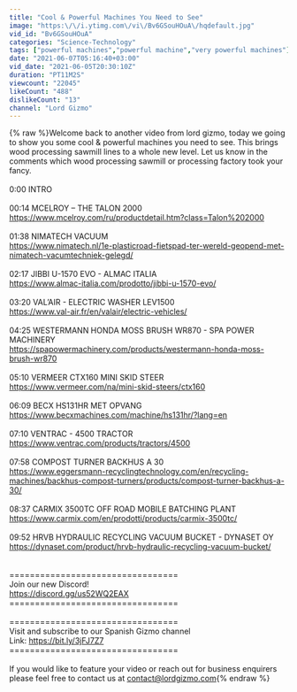 ```yaml
---
title: "Cool & Powerful Machines You Need to See"
image: "https:\/\/i.ytimg.com\/vi\/Bv6GSouHOuA\/hqdefault.jpg"
vid_id: "Bv6GSouHOuA"
categories: "Science-Technology"
tags: ["powerful machines","powerful machine","very powerful machines"]
date: "2021-06-07T05:16:40+03:00"
vid_date: "2021-06-05T20:30:10Z"
duration: "PT11M2S"
viewcount: "22045"
likeCount: "488"
dislikeCount: "13"
channel: "Lord Gizmo"
---
```

{% raw %}Welcome back to another video from lord gizmo, today we going to show you some cool &amp; powerful machines you need to see. This brings wood processing sawmill lines to a whole new level. Let us know in the comments which wood processing sawmill or processing factory took your fancy.<br /><br />0:00 INTRO <br /><br />00:14  MCELROY – THE TALON 2000<br /><a rel="nofollow" target="blank" href="https://www.mcelroy.com/ru/productdetail.htm?class=Talon%202000">https://www.mcelroy.com/ru/productdetail.htm?class=Talon%202000</a><br /><br />01:38 NIMATECH VACUUM <br /><a rel="nofollow" target="blank" href="https://www.nimatech.nl/1e-plasticroad-fietspad-ter-wereld-geopend-met-nimatech-vacumtechniek-gelegd/">https://www.nimatech.nl/1e-plasticroad-fietspad-ter-wereld-geopend-met-nimatech-vacumtechniek-gelegd/</a><br /><br />02:17 JIBBI U-1570 EVO - ALMAC ITALIA<br /><a rel="nofollow" target="blank" href="https://www.almac-italia.com/prodotto/jibbi-u-1570-evo/">https://www.almac-italia.com/prodotto/jibbi-u-1570-evo/</a><br /><br />03:20 VAL’AIR - ELECTRIC WASHER LEV1500 <br /><a rel="nofollow" target="blank" href="https://www.val-air.fr/en/valair/electric-vehicles/">https://www.val-air.fr/en/valair/electric-vehicles/</a><br /><br />04:25 WESTERMANN HONDA MOSS BRUSH WR870 - SPA POWER MACHINERY<br /><a rel="nofollow" target="blank" href="https://spapowermachinery.com/products/westermann-honda-moss-brush-wr870">https://spapowermachinery.com/products/westermann-honda-moss-brush-wr870</a><br /><br />05:10 VERMEER CTX160 MINI SKID STEER<br /><a rel="nofollow" target="blank" href="https://www.vermeer.com/na/mini-skid-steers/ctx160">https://www.vermeer.com/na/mini-skid-steers/ctx160</a><br /><br />06:09 BECX HS131HR MET OPVANG<br /><a rel="nofollow" target="blank" href="https://www.becxmachines.com/machine/hs131hr/?lang=en">https://www.becxmachines.com/machine/hs131hr/?lang=en</a><br /><br />07:10 VENTRAC - 4500 TRACTOR <br /><a rel="nofollow" target="blank" href="https://www.ventrac.com/products/tractors/4500">https://www.ventrac.com/products/tractors/4500</a><br /><br />07:58 COMPOST TURNER BACKHUS A 30 <br /><a rel="nofollow" target="blank" href="https://www.eggersmann-recyclingtechnology.com/en/recycling-machines/backhus-compost-turners/products/compost-turner-backhus-a-30/">https://www.eggersmann-recyclingtechnology.com/en/recycling-machines/backhus-compost-turners/products/compost-turner-backhus-a-30/</a><br /><br />08:37 CARMIX 3500TC OFF ROAD MOBILE BATCHING PLANT<br /><a rel="nofollow" target="blank" href="https://www.carmix.com/en/prodotti/products/carmix-3500tc/">https://www.carmix.com/en/prodotti/products/carmix-3500tc/</a><br /><br />09:52 HRVB HYDRAULIC RECYCLING VACUUM BUCKET - DYNASET OY<br /><a rel="nofollow" target="blank" href="https://dynaset.com/product/hrvb-hydraulic-recycling-vacuum-bucket/">https://dynaset.com/product/hrvb-hydraulic-recycling-vacuum-bucket/</a><br /><br /><br />=================================<br />Join our new Discord!<br /><a rel="nofollow" target="blank" href="https://discord.gg/us52WQ2EAX">https://discord.gg/us52WQ2EAX</a><br />=================================<br /><br />=================================<br />Visit and subscribe to our Spanish Gizmo channel<br />Link: <a rel="nofollow" target="blank" href="https://bit.ly/3jFJ7Z7">https://bit.ly/3jFJ7Z7</a><br />=================================<br /><br />If you would like to feature your video or reach out for business enquirers please feel free to contact us at contact@lordgizmo.com{% endraw %}
